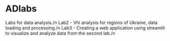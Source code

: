 # ADlabs
Labs for data analysis./n
Lab2 - Vhi analysis for regions of Ukraine, data loading and processing./n
Lab3 - Creating a web application using streamlit to visualize and analyze data from the second lab./n

